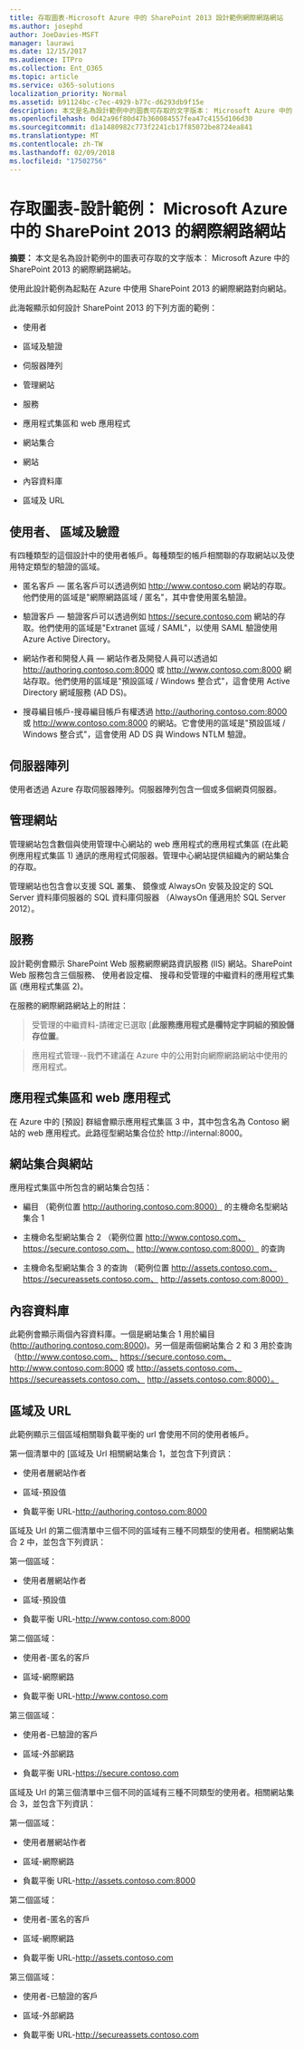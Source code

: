 ```yaml
---
title: 存取圖表-Microsoft Azure 中的 SharePoint 2013 設計範例網際網路網站
ms.author: josephd
author: JoeDavies-MSFT
manager: laurawi
ms.date: 12/15/2017
ms.audience: ITPro
ms.collection: Ent_O365
ms.topic: article
ms.service: o365-solutions
localization_priority: Normal
ms.assetid: b91124bc-c7ec-4929-b77c-d6293db9f15e
description: 本文是名為設計範例中的圖表可存取的文字版本： Microsoft Azure 中的 SharePoint 2013 的網際網路網站。
ms.openlocfilehash: 0d42a96f80d47b360084557fea47c4155d106d30
ms.sourcegitcommit: d1a1480982c773f2241cb17f85072be8724ea841
ms.translationtype: MT
ms.contentlocale: zh-TW
ms.lasthandoff: 02/09/2018
ms.locfileid: "17502756"
---
```

# <a name="accessible-diagram---design-sample-internet-sites-in-microsoft-azure-for-sharepoint-2013"></a>存取圖表-設計範例： Microsoft Azure 中的 SharePoint 2013 的網際網路網站

**摘要：** 本文是名為設計範例中的圖表可存取的文字版本： Microsoft Azure 中的 SharePoint 2013 的網際網路網站。
  
使用此設計範例為起點在 Azure 中使用 SharePoint 2013 的網際網路對向網站。
  
此海報顯示如何設計 SharePoint 2013 的下列方面的範例：
  
- 使用者
    
- 區域及驗證
    
- 伺服器陣列
    
- 管理網站
    
- 服務
    
- 應用程式集區和 web 應用程式
    
- 網站集合
    
- 網站
    
- 內容資料庫
    
- 區域及 URL
    
## <a name="users-zones-and-authentication"></a>使用者、 區域及驗證

有四種類型的這個設計中的使用者帳戶。每種類型的帳戶相關聯的存取網站以及使用特定類型的驗證的區域。 
  
- 匿名客戶 — 匿名客戶可以透過例如 http://www.contoso.com 網站的存取。他們使用的區域是"網際網路區域 / 匿名"，其中會使用匿名驗證。
    
- 驗證客戶 — 驗證客戶可以透過例如 https://secure.contoso.com 網站的存取。他們使用的區域是"Extranet 區域 / SAML"，以使用 SAML 驗證使用 Azure Active Directory。
    
- 網站作者和開發人員 — 網站作者及開發人員可以透過如 http://authoring.contoso.com:8000 或 http://www.contoso.com:8000 網站存取。他們使用的區域是"預設區域 / Windows 整合式"，這會使用 Active Directory 網域服務 (AD DS)。
    
- 搜尋編目帳戶-搜尋編目帳戶有權透過 http://authoring.contoso.com:8000 或 http://www.contoso.com:8000 的網站。它會使用的區域是"預設區域 / Windows 整合式"，這會使用 AD DS 與 Windows NTLM 驗證。
    
## <a name="server-farm"></a>伺服器陣列

使用者透過 Azure 存取伺服器陣列。伺服器陣列包含一個或多個網頁伺服器。
  
## <a name="administration-site"></a>管理網站

管理網站包含數個與使用管理中心網站的 web 應用程式的應用程式集區 (在此範例應用程式集區 1) 通訊的應用程式伺服器。管理中心網站提供組織內的網站集合的存取。
  
管理網站也包含會以支援 SQL 叢集、 鏡像或 AlwaysOn 安裝及設定的 SQL Server 資料庫伺服器的 SQL 資料庫伺服器 （AlwaysOn 僅適用於 SQL Server 2012）。
  
## <a name="services"></a>服務

設計範例會顯示 SharePoint Web 服務網際網路資訊服務 (IIS) 網站。SharePoint Web 服務包含三個服務、 使用者設定檔、 搜尋和受管理的中繼資料的應用程式集區 (應用程式集區 2)。
  
在服務的網際網路網站上的附註：
  
> 受管理的中繼資料-請確定已選取 [**此服務應用程式是欄特定字詞組的預設儲存位置**。
    
> 應用程式管理--我們不建議在 Azure 中的公用對向網際網路網站中使用的應用程式。
    
## <a name="application-pools-and-web-applications"></a>應用程式集區和 web 應用程式

在 Azure 中的 [預設] 群組會顯示應用程式集區 3 中，其中包含名為 Contoso 網站的 web 應用程式。此路徑型網站集合位於 http://internal:8000。
  
## <a name="site-collections-and-sites"></a>網站集合與網站

應用程式集區中所包含的網站集合包括：
  
- 編目 （範例位置 http://authoring.contoso.com:8000） 的主機命名型網站集合 1
    
- 主機命名型網站集合 2 （範例位置 http://www.contoso.com、 https://secure.contoso.com、 http://www.contoso.com:8000） 的查詢
    
- 主機命名型網站集合 3 的查詢 （範例位置 http://assets.contoso.com、 https://secureassets.contoso.com、 http://assets.contoso.com:8000）
    
## <a name="content-databases"></a>內容資料庫

此範例會顯示兩個內容資料庫。一個是網站集合 1 用於編目 (http://authoring.contoso.com:8000)。另一個是兩個網站集合 2 和 3 用於查詢 （http://www.contoso.com、 https://secure.contoso.com、 http://www.contoso.com:8000 或 http://assets.contoso.com、 https://secureassets.contoso.com、 http://assets.contoso.com:8000）。
  
## <a name="zones-and-urls"></a>區域及 URL

此範例顯示三個區域相關聯負載平衡的 url 會使用不同的使用者帳戶。 
  
第一個清單中的 [區域及 Url 相關網站集合 1，並包含下列資訊：
  
- 使用者層網站作者
    
- 區域-預設值
    
- 負載平衡 URL-http://authoring.contoso.com:8000
    
區域及 Url 的第二個清單中三個不同的區域有三種不同類型的使用者。相關網站集合 2 中，並包含下列資訊：
  
第一個區域：
  
- 使用者層網站作者
    
- 區域-預設值
    
- 負載平衡 URL-http://www.contoso.com:8000
    
第二個區域：
  
- 使用者-匿名的客戶
    
- 區域-網際網路
    
- 負載平衡 URL-http://www.contoso.com
    
第三個區域：
  
- 使用者-已驗證的客戶
    
- 區域-外部網路
    
- 負載平衡 URL-https://secure.contoso.com
    
區域及 Url 的第三個清單中三個不同的區域有三種不同類型的使用者。相關網站集合 3，並包含下列資訊：
  
第一個區域：
  
- 使用者層網站作者
    
- 區域-網際網路
    
- 負載平衡 URL-http://assets.contoso.com:8000
    
第二個區域：
  
- 使用者-匿名的客戶
    
- 區域-網際網路
    
- 負載平衡 URL-http://assets.contoso.com
    
第三個區域：
  
- 使用者-已驗證的客戶
    
- 區域-外部網路
    
- 負載平衡 URL-http://secureassets.contoso.com
    

